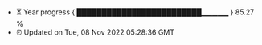 - ⏳ Year progress { █████████████████████████▁▁▁▁▁ } 85.27 %
- ⏰ Updated on Tue, 08 Nov 2022 05:28:36 GMT

